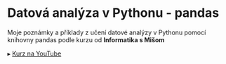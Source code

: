 # Datová analýza v Pythonu - pandas
Moje poznámky a příklady z učení datové analýzy v Pythonu pomocí knihovny pandas podle kurzu od **Informatika s Mišom**

▸ [Kurz na YouTube](https://youtube.com/playlist?list=PLNAMH_0HgWT_B0PyCHstisLu3Cv6HI8x-&si=8cl1KmdcI7BedxV-)
